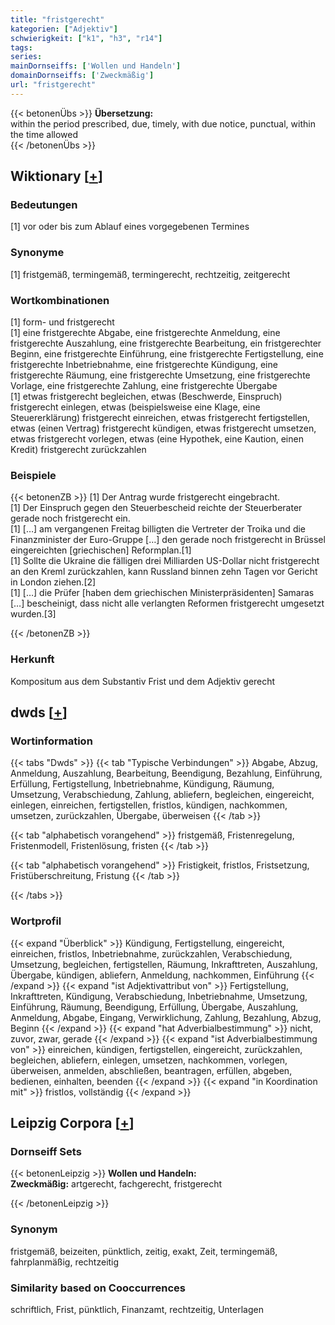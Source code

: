 ```yaml
---
title: "fristgerecht"
kategorien: ["Adjektiv"]
schwierigkeit: ["k1", "h3", "r14"]
tags:
series:
mainDornseiffs: ['Wollen und Handeln']
domainDornseiffs: ['Zweckmäßig']
url: "fristgerecht"
---
```


{{< betonenÜbs >}}
**Übersetzung:**  
within the period prescribed, due, timely, with due  notice, punctual, within the time allowed  
{{< /betonenÜbs >}}

## Wiktionary [[+](https://de.wiktionary.org/wiki/fristgerecht)]

### Bedeutungen
[1] vor oder bis zum Ablauf eines vorgegebenen Termines  

### Synonyme
[1] fristgemäß, termingemäß, termingerecht, rechtzeitig, zeitgerecht  

### Wortkombinationen
[1] form- und fristgerecht  
[1] eine fristgerechte Abgabe, eine fristgerechte Anmeldung, eine fristgerechte Auszahlung, eine fristgerechte Bearbeitung, ein fristgerechter Beginn, eine fristgerechte Einführung, eine fristgerechte Fertigstellung, eine fristgerechte Inbetriebnahme, eine fristgerechte Kündigung, eine fristgerechte Räumung, eine fristgerechte Umsetzung, eine fristgerechte Vorlage, eine fristgerechte Zahlung, eine fristgerechte Übergabe  
[1] etwas fristgerecht begleichen, etwas (Beschwerde, Einspruch) fristgerecht einlegen,  etwas (beispielsweise eine Klage, eine Steuererklärung) fristgerecht einreichen, etwas fristgerecht fertigstellen, etwas (einen Vertrag) fristgerecht kündigen, etwas fristgerecht umsetzen, etwas fristgerecht vorlegen, etwas (eine Hypothek, eine Kaution, einen Kredit) fristgerecht zurückzahlen  

### Beispiele
{{< betonenZB >}}
[1] Der Antrag wurde fristgerecht eingebracht.  
[1] Der Einspruch gegen den Steuerbescheid reichte der Steuerberater gerade noch fristgerecht ein.  
[1] […] am vergangenen Freitag billigten die Vertreter der Troika und die Finanzminister der Euro-Gruppe […] den gerade noch fristgerecht in Brüssel eingereichten [griechischen] Reformplan.[1]  
[1] Sollte die Ukraine die fälligen drei Milliarden US-Dollar nicht fristgerecht an den Kreml zurückzahlen, kann Russland binnen zehn Tagen vor Gericht in London ziehen.[2]  
[1] […] die Prüfer [haben dem griechischen Ministerpräsidenten] Samaras […] bescheinigt, dass nicht alle verlangten Reformen fristgerecht umgesetzt wurden.[3]  

{{< /betonenZB >}}
### Herkunft
Kompositum aus dem Substantiv Frist und dem Adjektiv gerecht  



## dwds [[+](https://www.dwds.de/wb/fristgerecht)]

### Wortinformation
{{< tabs "Dwds" >}}
{{< tab "Typische Verbindungen" >}}
Abgabe, Abzug, Anmeldung, Auszahlung, Bearbeitung, Beendigung, Bezahlung, Einführung, Erfüllung, Fertigstellung, Inbetriebnahme, Kündigung, Räumung, Umsetzung, Verabschiedung, Zahlung, abliefern, begleichen, eingereicht, einlegen, einreichen, fertigstellen, fristlos, kündigen, nachkommen, umsetzen, zurückzahlen, Übergabe, überweisen
{{< /tab >}}

{{< tab "alphabetisch vorangehend" >}}
fristgemäß, Fristenregelung, Fristenmodell, Fristenlösung, fristen
{{< /tab >}}

{{< tab "alphabetisch vorangehend" >}}
Fristigkeit, fristlos, Fristsetzung, Fristüberschreitung, Fristung
{{< /tab >}}

{{< /tabs >}}

### Wortprofil
{{< expand "Überblick" >}} Kündigung, Fertigstellung, eingereicht, einreichen, fristlos, Inbetriebnahme, zurückzahlen, Verabschiedung, Umsetzung, begleichen, fertigstellen, Räumung, Inkrafttreten, Auszahlung, Übergabe, kündigen, abliefern, Anmeldung, nachkommen, Einführung {{< /expand >}}
{{< expand "ist Adjektivattribut von" >}} Fertigstellung, Inkrafttreten, Kündigung, Verabschiedung, Inbetriebnahme, Umsetzung, Einführung, Räumung, Beendigung, Erfüllung, Übergabe, Auszahlung, Anmeldung, Abgabe, Eingang, Verwirklichung, Zahlung, Bezahlung, Abzug, Beginn {{< /expand >}}
{{< expand "hat Adverbialbestimmung" >}} nicht, zuvor, zwar, gerade {{< /expand >}}
{{< expand "ist Adverbialbestimmung von" >}} einreichen, kündigen, fertigstellen, eingereicht, zurückzahlen, begleichen, abliefern, einlegen, umsetzen, nachkommen, vorlegen, überweisen, anmelden, abschließen, beantragen, erfüllen, abgeben, bedienen, einhalten, beenden {{< /expand >}}
{{< expand "in Koordination mit" >}} fristlos, vollständig {{< /expand >}}

## Leipzig Corpora [[+](https://corpora.uni-leipzig.de/en/res?word=fristgerecht&corpusId=deu_newscrawl-public_2018)]

### Dornseiff Sets
{{< betonenLeipzig >}}
**Wollen und Handeln:**  
**Zweckmäßig:** artgerecht, fachgerecht, fristgerecht  

{{< /betonenLeipzig >}}

### Synonym
fristgemäß, beizeiten, pünktlich, zeitig, exakt, Zeit, termingemäß, fahrplanmäßig, rechtzeitig


### Similarity based on Cooccurrences
schriftlich, Frist, pünktlich, Finanzamt, rechtzeitig, Unterlagen

